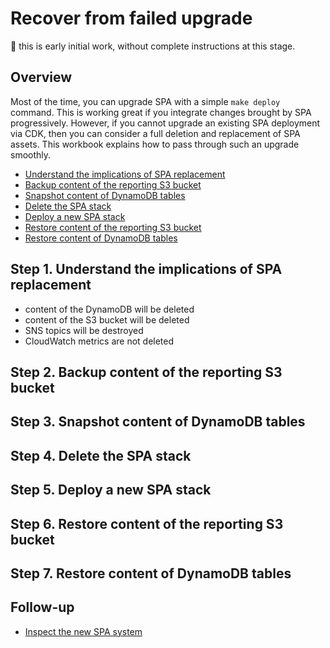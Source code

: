 # Recover from failed upgrade

:construction: this is early initial work, without complete instructions at this stage.

## Overview

Most of the time, you can upgrade SPA with a simple `make deploy` command. This is working great if you integrate changes brought by SPA progressively. However, if you cannot upgrade an existing SPA deployment via CDK, then you can consider a full deletion and replacement of SPA assets. This workbook explains how to pass through such an upgrade smoothly.

- [Understand the implications of SPA replacement](#step-1)
- [Backup content of the reporting S3 bucket](#step-2)
- [Snapshot content of DynamoDB tables](#step-3)
- [Delete the SPA stack](#step-4)
- [Deploy a new SPA stack](#step-5)
- [Restore content of the reporting S3 bucket](#step-6)
- [Restore content of DynamoDB tables](#step-7)

## Step 1. Understand the implications of SPA replacement <a id="step-1"></a>

- content of the DynamoDB will be deleted
- content of the S3 bucket will be deleted
- SNS topics will be destroyed
- CloudWatch metrics are not deleted

## Step 2. Backup content of the reporting S3 bucket <a id="step-2"></a>

## Step 3. Snapshot content of DynamoDB tables <a id="step-3"></a>

## Step 4. Delete the SPA stack <a id="step-4"></a>

## Step 5. Deploy a new SPA stack <a id="step-5"></a>

## Step 6. Restore content of the reporting S3 bucket <a id="step-6"></a>

## Step 7. Restore content of DynamoDB tables <a id="step-7"></a>

## Follow-up

- [Inspect the new SPA system](./inspect-a-production-system.md)
